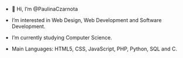 - 👋 Hi, I’m @PaulinaCzarnota

- I’m interested in Web Design, Web Development and Software Development.
- I’m currently studying Computer Science.
- Main Languages: HTML5, CSS, JavaScript, PHP, Python, SQL and C.
